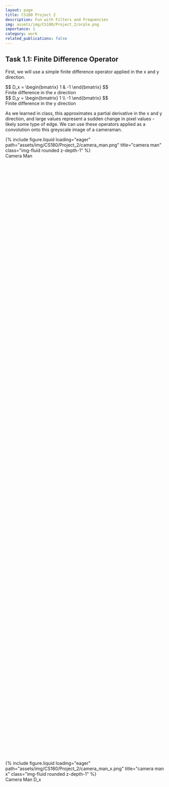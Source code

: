 ```yaml
---
layout: page
title: CS180 Project 2
description: Fun with Filters and Frequencies
img: assets/img/CS180/Project_2/orple.png
importance: 1
category: work
related_publications: false
---
```


## Task 1.1: Finite Difference Operator

First, we will use a simple finite difference operator applied in the x and y direction. 

<div class="row">
    <div class="col-sm mt-3 mt-md-0">
        $$ D_x = \begin{bmatrix} 1 & -1 \end{bmatrix} $$
        <div class="caption">
            Finite difference in the x direction
        </div>
    </div>
    <div class="col-sm mt-3 mt-md-0">
        $$ D_y = \begin{bmatrix} 1 \\ -1 \end{bmatrix} $$
        <div class="caption">
            Finite difference in the y direction
        </div>
    </div>
</div>

As we learned in class, this approximates a partial derivative in the x and y direction, and large values represent a sudden change in pixel values - likely some type of edge. We can use these operators applied as a convolution onto this greyscale image of a cameraman.

<div class="row align-items-end">
    <div class="col-sm mt-3 mt-md-0" style="height: 50%;">
        {% include figure.liquid loading="eager" path="assets/img/CS180/Project_2/camera_man.png" title="camera man" class="img-fluid rounded z-depth-1" %}
        <div class="caption">
            Camera Man
        </div>
    </div>
    <div class="col-sm mt-3 mt-md-0" style="height: 50%;">
        {% include figure.liquid loading="eager" path="assets/img/CS180/Project_2/camera_man_x.png" title="camera man x" class="img-fluid rounded z-depth-1" %}
        <div class="caption">
            Camera Man D_x
        </div>
    </div>
    <div class="col-sm mt-3 mt-md-0" style="height: 50%;">
        {% include figure.liquid loading="eager" path="assets/img/CS180/Project_2/camera_man_y.png" title="monastery" class="img-fluid rounded z-depth-1" %}
        <div class="caption">
            Camera Man D_y
        </div>
    </div>
</div>

We can improve upon this by combining the derivatives in the x and y directions using a simple L2 formula, providing a better view of the edges of the images. After that, we can easily binarize it by trying out a range of thresholds. Noise that is below this threshold will be eliminated, while values at or above the threshold will be set to 1 to show that we've found an edge.

<div class="row align-items-end">
    <div class="col-sm mt-3 mt-md-0">
        {% include figure.liquid loading="eager" path="assets/img/CS180/Project_2/camera_man_edges.png" title="camera man edges" class="img-fluid rounded z-depth-1" %}
        <div class="caption">
            Gradient Magnitude of Camera Man
        </div>
    </div>
    <div class="col-sm mt-3 mt-md-0">
        {% include figure.liquid loading="eager" path="assets/img/CS180/Project_2/camera_man_0.1.png" title="camera man edges 0.1" class="img-fluid rounded z-depth-1" %}
        <div class="caption">
            Binarized Gradient Magnitude (threshold=0.1)
        </div>
    </div>
    <div class="col-sm mt-3 mt-md-0">
        {% include figure.liquid loading="eager" path="assets/img/CS180/Project_2/camera_man_0.15.png" title="camera man edges 0.15" class="img-fluid rounded z-depth-1" %}
        <div class="caption">
            Binarized Gradient Magnitude (threshold=0.15)
        </div>
    </div>
    <div class="col-sm mt-3 mt-md-0">
        {% include figure.liquid loading="eager" path="assets/img/CS180/Project_2/camera_man_0.2.png" title="camera man edges 0.2" class="img-fluid rounded z-depth-1" %}
        <div class="caption">
            Binarized Gradient Magnitude (threshold=0.2)
        </div>
    </div>
</div>

As one can see here, a lower threshold is ineffective at removing noise (such as the grass at the bottom half of the image) while the higher thresholds contained more junk data. Threshold=0.15 strikes a decent balance, keeping important edges and details in the background (such as the tower) while keeping just a bit of grass at the bottom of the image. It's also interesting to note that edges in the background, which appear more gray, tended to have smaller magnitudes simply because the color values aren't as strong as the foreground - showing a fundamental flaw in our operator with its lack of normalization.

## Task 1.2: Derivative of Gaussian Filter

Even with a decent threshold though, we can see that there is a lot of noise with our difference operator. By first applying a smoothing operator, we can remove much of the noise. Here, we'll create a Gaussian filter to essentially blur the image and repeat the process above, yielding the following image and the corresponding magnitude:

<div class="row align-items-end">
    <div class="col-sm mt-3 mt-md-0" style="height: 50%;">
        {% include figure.liquid loading="eager" path="assets/img/CS180/Project_2/camera_man_blur.png" title="camera man blur" class="img-fluid rounded z-depth-1" %}
        <div class="caption">
            Camera Man after Gaussian Filter (ksize=5, sigma=1)
        </div>
    </div>
    <div class="col-sm mt-3 mt-md-0" style="height: 50%;">
        {% include figure.liquid loading="eager" path="assets/img/CS180/Project_2/camera_man_blur_x.png" title="camera man blur magnitude" class="img-fluid rounded z-depth-1" %}
        <div class="caption">
            Camera Man Blurred, X_derivative
        </div>
    </div>
    <div class="col-sm mt-3 mt-md-0" style="height: 50%;">
        {% include figure.liquid loading="eager" path="assets/img/CS180/Project_2/camera_man_blur_y.png" title="camera man blur magnitude" class="img-fluid rounded z-depth-1" %}
        <div class="caption">
            Camera Man Blurred, Y_derivative
        </div>
    </div>
    <div class="col-sm mt-3 mt-md-0" style="height: 50%;">
        {% include figure.liquid loading="eager" path="assets/img/CS180/Project_2/camera_man_blur_magnitude.png" title="camera man blur magnitude" class="img-fluid rounded z-depth-1" %}
        <div class="caption">
            Camera Man Blurred Magnitude (l2)
        </div>
    </div>
</div>

As with before we can binarize this and use a range of thresholds to see which works the best.

<div class="row align-items-end">
    <div class="col-sm mt-3 mt-md-0">
        {% include figure.liquid loading="eager" path="assets/img/CS180/Project_2/camera_man_blur_0.04.png" title="camera man edges" class="img-fluid rounded z-depth-1" %}
        <div class="caption">
            Threshold=0.04
        </div>
    </div>
    <div class="col-sm mt-3 mt-md-0">
        {% include figure.liquid loading="eager" path="assets/img/CS180/Project_2/camera_man_blur_0.08.png" title="camera man edges 0.1" class="img-fluid rounded z-depth-1" %}
        <div class="caption">
            Threshold=0.08
        </div>
    </div>
    <div class="col-sm mt-3 mt-md-0">
        {% include figure.liquid loading="eager" path="assets/img/CS180/Project_2/camera_man_blur_0.12.png" title="camera man edges 0.15" class="img-fluid rounded z-depth-1" %}
        <div class="caption">
            Threshold=0.12
        </div>
    </div>
    <div class="col-sm mt-3 mt-md-0">
        {% include figure.liquid loading="eager" path="assets/img/CS180/Project_2/camera_man_blur_0.16.png" title="camera man edges 0.2" class="img-fluid rounded z-depth-1" %}
        <div class="caption">
            Threshold=0.16
        </div>
    </div>
</div>

<h3 class="text-center text-decoration-underline my-4">Combining Convolutions</h3>

As we can see here, a threshold of 0.12 pretty much removed all noise from the image and was able to preserve many of the edges within the image. The difference between this edge image from our attempt previously is that it's much smoother - rather than "blocky" straight lines and lots of little dots caused by noise we have continuous looking lines that much better match the contours of the cameraman's body. The smoothing filter essentially smoothed out the detected edges and gave us a much better result than before. 

In order to make this operation even faster, we can actually combine the 2 separate convolutions - blurring and then the difference operators - into one before applying it to the image.

<div class="row align-items-end">
    <div class="col-sm mt-3 mt-md-0">
        {% include figure.liquid loading="eager" path="assets/img/CS180/Project_2/gaussian.png" title="camera man edges 0.15" class="img-fluid rounded z-depth-1" %}
        <div class="caption">
            Gaussian
        </div>
    </div>
    <div class="col-sm mt-3 mt-md-0">
        {% include figure.liquid loading="eager" path="assets/img/CS180/Project_2/gaussian_x.png" title="camera man edges 0.2" class="img-fluid rounded z-depth-1" %}
        <div class="caption">
            Gaussian + Derivative_x
        </div>
    </div>
    <div class="col-sm mt-3 mt-md-0">
        {% include figure.liquid loading="eager" path="assets/img/CS180/Project_2/gaussian_y.png" title="camera man edges 0.2" class="img-fluid rounded z-depth-1" %}
        <div class="caption">
            Gaussian + Derivative_y
        </div>
    </div>
</div>

<h3 class="text-center text-decoration-underline my-4">Comparison of Combined vs Seperate Convolutions</h3>

The resulting partial derivative of Gaussians (DoG) were the same, and putting it through our L2 operator and using the same threshold ended up with the exact same result - except that combining the convolutions together made the operation way faster!

<div class="row align-items-end">
    <div class="col-sm mt-3 mt-md-0">
        {% include figure.liquid loading="eager" path="assets/img/CS180/Project_2/camera_man_combined_Dx.png" title="camera man edges 0.15" class="img-fluid rounded z-depth-1" %}
        <div class="caption">
            D_x after Gaussian, Combined convolution
        </div>
    </div>
    <div class="col-sm mt-3 mt-md-0">
        {% include figure.liquid loading="eager" path="assets/img/CS180/Project_2/camera_man_combined_Dy.png" title="camera man edges 0.2" class="img-fluid rounded z-depth-1" %}
        <div class="caption">
            D_y after Gaussian, Combined convolution
        </div>
    </div>
</div>

<div class="row align-items-end">
    <div class="col-sm mt-3 mt-md-0">
        {% include figure.liquid loading="eager" path="assets/img/CS180/Project_2/camera_man_blur_0.12.png" title="camera man edges 0.15" class="img-fluid rounded z-depth-1" %}
        <div class="caption">
            Separate convolutions
        </div>
    </div>
    <div class="col-sm mt-3 mt-md-0">
        {% include figure.liquid loading="eager" path="assets/img/CS180/Project_2/camera_man_combined_0.12.png" title="camera man edges 0.2" class="img-fluid rounded z-depth-1" %}
        <div class="caption">
            Combined convolution
        </div>
    </div>
</div>

## Task 2.1: Image "Sharpening"

After blurring images, we can try to "unblur" them by "sharpening" them, essentially making the high frequency data (mostly the edges) appear stronger within an image. To do this, we want to essentially do the opposite of the blur filter:

1. Blur the image with a gaussian filter.
2. Take the original image and subtract it by the blurred image. This leaves the high frequency details
3. Multiply these high frequencies by a muliplier alpha. Add it back to the original image to get our sharpened image.

As with before, we can actually combine these operations into one. To "invert" our low-pass filter (Gaussian filter), we can use a impulse unit filter (matrix the same size as the gaussian filter with 0s everywhere except the center) and subtract it by the low-pass filter. This essentially gives us a high-pass filter. We then arrive at a simple formula:

$$ (1 + a) * inverse\_low\_filter + low\_pass\_filter $$

That will provide us a single convolution that sharpens an image. The result and its intermediary results are shown below.

<h3 class="text-center text-decoration-underline my-4">Sharpening the Taj</h3>

<div class="row align-items-end">
    <div class="col-sm mt-3 mt-md-0">
        {% include figure.liquid loading="eager" path="assets/img/CS180/Project_2/taj.png" title="camera man edges 0.15" class="img-fluid rounded z-depth-1" %}
        <div class="caption">
            Taj
        </div>
    </div>
    <div class="col-sm mt-3 mt-md-0">
        {% include figure.liquid loading="eager" path="assets/img/CS180/Project_2/taj_blur.png" title="camera man edges 0.2" class="img-fluid rounded z-depth-1" %}
        <div class="caption">
            Taj Blurred (ksize=2, sigma=1)
        </div>
    </div>
    <div class="col-sm mt-3 mt-md-0">
        {% include figure.liquid loading="eager" path="assets/img/CS180/Project_2/taj_high_frequency.png" title="camera man edges 0.2" class="img-fluid rounded z-depth-1" %}
        <div class="caption">
            Taj High frequencies
        </div>
    </div>
    <div class="col-sm mt-3 mt-md-0">
        {% include figure.liquid loading="eager" path="assets/img/CS180/Project_2/taj_sharpened.png" title="camera man edges 0.2" class="img-fluid rounded z-depth-1" %}
        <div class="caption">
            Sharpened Taj (alpha=2)
        </div>
    </div>
</div>

<h3 class="text-center text-decoration-underline my-4">Blurry Cat</h3>

Let's try this out on another blurry image with varying alpha - say this blurry picture of a cat.

<div class="row align-items-end">
    <div class="col-sm mt-3 mt-md-0">
        {% include figure.liquid loading="eager" path="assets/img/CS180/Project_2/blurry_cat.png" title="camera man edges 0.2" class="img-fluid rounded z-depth-1" %}
        <div class="caption">
            Blurry Cat
        </div>
    </div>
    <div class="col-sm mt-3 mt-md-0">
        {% include figure.liquid loading="eager" path="assets/img/CS180/Project_2/blurry_cat_10.png" title="camera man edges 0.15" class="img-fluid rounded z-depth-1" %}
        <div class="caption">
            Blurry Cat Sharpened (a=10)
        </div>
    </div>
    <div class="col-sm mt-3 mt-md-0">
        {% include figure.liquid loading="eager" path="assets/img/CS180/Project_2/blurry_cat_15.png" title="camera man edges 0.2" class="img-fluid rounded z-depth-1" %}
        <div class="caption">
            Blurry Cat Sharpened (a=15)
        </div>
    </div>
    <div class="col-sm mt-3 mt-md-0">
        {% include figure.liquid loading="eager" path="assets/img/CS180/Project_2/blurry_cat_20.png" title="camera man edges 0.2" class="img-fluid rounded z-depth-1" %}
        <div class="caption">
            Blurry Cat Sharpened (a=20)
        </div>
    </div>
</div>

As we can see, the sharpening does appear to make the image less blurry, and as we increase the alpha, the edges get more pronounced. At a certain point though, a higher alpha just makes the edges way too strong - such as in the case of a=20 the lights in the background start looking quite unnatural.

But what happens if we try to take a decent picture, blur, and then sharpen it again? Let's try that on a picture of the Campanile.

<h3 class="text-center text-decoration-underline my-4">Blur, Then Sharpen, The Campanile</h3>

<div class="row align-items-end">
    <div class="col-sm mt-3 mt-md-0">
        {% include figure.liquid loading="eager" path="assets/img/CS180/Project_2/campanile.png" title="camera man edges 0.2" class="img-fluid rounded z-depth-1" %}
        <div class="caption">
            Campanile
        </div>
    </div>
    <div class="col-sm mt-3 mt-md-0">
        {% include figure.liquid loading="eager" path="assets/img/CS180/Project_2/campanile_blur.png" title="camera man edges 0.15" class="img-fluid rounded z-depth-1" %}
        <div class="caption">
            Campanile blurred (sigma=3)
        </div>
    </div>
    <div class="col-sm mt-3 mt-md-0">
        {% include figure.liquid loading="eager" path="assets/img/CS180/Project_2/campanile_sharpened.png" title="camera man edges 0.2" class="img-fluid rounded z-depth-1" %}
        <div class="caption">
            Campanile sharpened (alpha=5)
        </div>
    </div>
</div>

As we can see here, the sharpened image unfortunately doesn't look exactly like the original image. Although the edges are sharpened and more discernable than the blurred image, there are elements of the image that sharpening simply can't recover after being blurred.

## Task 2.2: Hybrid Images

Using the SIGGRAPH 2006 paper by Oliva, Torralba, and Schyns, we can use what we've done above to create Hybrid Images! The idea is simple - the human eye works such that at close distances we mostly notice the high frequency details, while far away we notice low frequencies more. Therefore, by taking 2 images and combining the high frequencies of one and the low frequencies of another, we can create hybrid images that look different when seen close vs far away.

We'll first use the class example - Derek and his cat Nutmeg. We'll take the low frequencies of Derek and the high frequencies of Nutmeg, align the images, and combine them to create CatMan.

<h3 class="text-center text-decoration-underline my-4">Cat Man Hybrid</h3>

<div class="row align-items-end">
    <div class="col-sm mt-3 mt-md-0">
        {% include figure.liquid loading="eager" path="assets/img/CS180/Project_2/DerekPicture.png" title="camera man edges 0.2" class="img-fluid rounded z-depth-1" %}
        <div class="caption">
            Derek
        </div>
    </div>
    <div class="col-sm mt-3 mt-md-0">
        {% include figure.liquid loading="eager" path="assets/img/CS180/Project_2/nutmeg.png" title="camera man edges 0.15" class="img-fluid rounded z-depth-1" %}
        <div class="caption">
            Nutmeg
        </div>
    </div>
    <div class="col-sm mt-3 mt-md-0">
        {% include figure.liquid loading="eager" path="assets/img/CS180/Project_2/derek_low.png" title="camera man edges 0.2" class="img-fluid rounded z-depth-1" %}
        <div class="caption">
            Derek (low frequencies only)
        </div>
    </div>
    <div class="col-sm mt-3 mt-md-0">
        {% include figure.liquid loading="eager" path="assets/img/CS180/Project_2/nutmeg_high.png" title="camera man edges 0.2" class="img-fluid rounded z-depth-1" %}
        <div class="caption">
            Nutmeg (high frequencies only)
        </div>
    </div>
    <div class="col-sm mt-3 mt-md-0">
        {% include figure.liquid loading="eager" path="assets/img/CS180/Project_2/cat_man.png" title="camera man edges 0.2" class="img-fluid rounded z-depth-1" %}
        <div class="caption">
            Cat Man (Hybrid)
        </div>
    </div>
</div>

If you look closely, cat man appears to be a cat (albeit with faint traces of a man in the background). Zoom out or walk away from the screen though and the cat fades away to reveal Derek.

Let's try some other examples.

<h3 class="text-center text-decoration-underline my-4">Hybrid #1: Campanile/Hoover Tower Hybrid</h3>

<div class="row align-items-end">
    <div class="col-sm mt-3 mt-md-0">
        {% include figure.liquid loading="eager" path="assets/img/CS180/Project_2/campanile.png" title="camera man edges 0.2" class="img-fluid rounded z-depth-1" %}
        <div class="caption">
            Campanile
        </div>
    </div>
    <div class="col-sm mt-3 mt-md-0">
        {% include figure.liquid loading="eager" path="assets/img/CS180/Project_2/stanford.png" title="camera man edges 0.2" class="img-fluid rounded z-depth-1" %}
        <div class="caption">
            Hoover Tower
        </div>
    </div>
</div>

<div class="row align-items-end">
    <div class="col-sm mt-3 mt-md-0">
        {% include figure.liquid loading="eager" path="assets/img/CS180/Project_2/campanile_hybrid.png" title="camera man edges 0.2" class="img-fluid rounded z-depth-1" %}
        <div class="caption">
            Hybrid Tower
        </div>
    </div>
</div>

Legend has it that Stanford asked Berkeley for the campanile's height when creating their clock tower, only for Berkeley to lie and give them the wrong measurements so that they create a shorter tower than ours. Inspired by that, here's a hybrid of two of their most prominent towers. Funnily enough - from this angle it does appear that Stanford's Hover Tower is shorter.


<h3 class="text-center text-decoration-underline my-4">Hybrid #2: The PTSD of CS162 (Failed)</h3>

<div class="row align-items-end">
    <div class="col-sm mt-3 mt-md-0">
        {% include figure.liquid loading="eager" path="assets/img/CS180/Project_2/ptsd.png" title="camera man edges 0.2" class="img-fluid rounded z-depth-1" %}
        <div class="caption">
            PTSD
        </div>
    </div>
    <div class="col-sm mt-3 mt-md-0">
        {% include figure.liquid loading="eager" path="assets/img/CS180/Project_2/tyler.png" title="camera man edges 0.2" class="img-fluid rounded z-depth-1" %}
        <div class="caption">
            Tyler Post 162
        </div>
    </div>
</div>

<div class="row align-items-end">
    <div class="col-sm mt-3 mt-md-0">
        {% include figure.liquid loading="eager" path="assets/img/CS180/Project_2/ptsd_tyler.png" title="camera man edges 0.2" class="img-fluid rounded z-depth-1" %}
        <div class="caption">
            PTSD Tyler (failed)
        </div>
    </div>
</div>

Here we have a hybrid image that didn't work as well. In this picture, I wanted to merge Tyler, my 162 teammate, with the classic art of a soldier experiencing PTSD, to show the visual similarities between a person who endured 162 and a soldier of war. Unfortunately, no matter how far away you look the black pits of the PTSD soldier's eyes are pretty hard to ignore, overshadowing the lifelessness of Tyler's eyes. This shows that color is also an important aspect with the hybrid images - solid blocks of pure black (such as in the PTSD soldier's eyes here) aren't as affected by the filters, and are prone to sticking out. There's also the issue that the PTSD soldier's art was in general a darker hue than Tyler's picture due to lighting. Perhaps normalization between the two images could've helped with this... or maybe that's just a fundamental difference between the difficulty of going to war vs taking CS162. 

<h3 class="text-center text-decoration-underline my-4">Hybrid #3: Hybrid Hank</h3>

<div class="row align-items-end">
    <div class="col-sm mt-3 mt-md-0">
        {% include figure.liquid loading="eager" path="assets/img/CS180/Project_2/hank_happy.png" title="camera man edges 0.2" class="img-fluid rounded z-depth-1" %}
        <div class="caption">
            Happy Hank
        </div>
    </div>
    <div class="col-sm mt-3 mt-md-0">
        {% include figure.liquid loading="eager" path="assets/img/CS180/Project_2/hank_angry.png" title="camera man edges 0.2" class="img-fluid rounded z-depth-1" %}
        <div class="caption">
            Angry Hank
        </div>
    </div>
</div>

<div class="row align-items-end">
    <div class="col-sm mt-3 mt-md-0">
        {% include figure.liquid loading="eager" path="assets/img/CS180/Project_2/hank_hybrid.png" title="camera man edges 0.2" class="img-fluid rounded z-depth-1" %}
        <div class="caption">
            Hybrid Hank
        </div>
    </div>
</div>

Here we have my favorite: a merge showing a change of expression for Hank, from the hit show Breaking Bad. Far away, Hank looks relaxed and happy. Upon closer inspection however, he reveals himself to be deeply suspicious and angry about something. The  in the expressions made this a popular meme format online, and it was very fun making it into a hybrid image. 

We can also use FFT to see what were the effects of applying a low and high pass filter to these images, so that we can better understand how it created this hybrid image

<h3 class="text-center text-decoration-underline my-4">Hybrid Hank FFT Analaysis</h3>

<div class="row align-items-end">
    <div class="col-sm mt-3 mt-md-0">
        {% include figure.liquid loading="eager" path="assets/img/CS180/Project_2/fft_hank_happy.png" title="camera man edges 0.2" class="img-fluid rounded z-depth-1" %}
        <div class="caption">
            Happy Hank FFT
        </div>
    </div>
    <div class="col-sm mt-3 mt-md-0">
        {% include figure.liquid loading="eager" path="assets/img/CS180/Project_2/fft_hank_angry.png" title="camera man edges 0.2" class="img-fluid rounded z-depth-1" %}
        <div class="caption">
            Angry Hank FFT
        </div>
    </div>
    <div class="col-sm mt-3 mt-md-0">
        {% include figure.liquid loading="eager" path="assets/img/CS180/Project_2/fft_hank_happy_low.png" title="camera man edges 0.2" class="img-fluid rounded z-depth-1" %}
        <div class="caption">
            Happy Hank Low FFT
        </div>
    </div>
    <div class="col-sm mt-3 mt-md-0">
        {% include figure.liquid loading="eager" path="assets/img/CS180/Project_2/fft_hank_angry_high.png" title="camera man edges 0.2" class="img-fluid rounded z-depth-1" %}
        <div class="caption">
            Angry Hank High FFT
        </div>
    </div>
    <div class="col-sm mt-3 mt-md-0">
        {% include figure.liquid loading="eager" path="assets/img/CS180/Project_2/fft_hank_hybrid.png" title="camera man edges 0.2" class="img-fluid rounded z-depth-1" %}
        <div class="caption">
            Hybrid Hank FFT
        </div>
    </div>
</div>

This image was probably successful due to the greyscale nature of the image and the highly compatible nature of the two images - they are literally aligned already and have the same overall structure.

## Task 2.3: Gaussian and Laplacian Stacks

What if we applied the gaussian filter to a image multiple times? Then we get a Gaussian stack, and by subtracting between successive levels of a gaussian stack we get the Laplacian stack instead. Here's an example with the Orple.

<div class="row align-items-end">
    <div class="col-sm mt-3 mt-md-0">
        {% include figure.liquid loading="eager" path="assets/img/CS180/Project_2/orple_stack.png" title="camera man edges 0.2" class="img-fluid rounded z-depth-1" %}
        <div class="caption">
            Orple Gaussian + Laplacian Stack
        </div>
    </div>
</div>

The interesting thing here is that by taking the blurriest image in the Gaussian stack and adding it to all the images from the Laplacian Stack, we can get back our original image. This is because each image in the laplacian stack stores the lost information between each successive application of the Gaussian filter. 

## Task 2.4: Multiresolution Blending

With the Laplacian and Gaussian stacks, we can now do multiresolution blending, (nearly) seamlessly combining two images. To do so, we follow this algorithm:

1. Create a Gaussian and Laplacian Stack from the two images you'd like to merge
2. Create a mask, with 1s on one half and 0s on the other. The dimensions of the two images and mask must be the same.
3. Create a Gaussian stack from the mask. Let N be the number of levels in all three of these stacks.
4. Multiply Image1_Gaussian[N-1] with Mask_Gaussian[N-1], and Image2_Gaussian[N-1] with (1 - Mask_Gaussian[N-1]).
5. For levels 0 - N-2, multiply Image1's laplacian with the corresponding mask, and Image2's laplacian with the corresponding (1-mask). 
6. Add all the resulting images from 4-5 together.

As stated before, the blurriest image + the Laplacian stack perfectly recreates the original image. The mask acts as a weight to determine how much a particular pixel on the resultant image should be affected by either image. By applying a Gaussian filter onto the mask, we essentially blur it, and when we apply the different blurred masks to the Laplacian stacks of each image, we get a much more seamless blend of the two images, while still perfectly preserving the details of either image.

<h3 class="text-center text-decoration-underline my-4">Orple Blending Process</h3>

<div class="row align-items-end">
    <div class="col-sm mt-3 mt-md-0">
        {% include figure.liquid loading="eager" path="assets/img/CS180/Project_2/stack_apple.png" title="camera man edges 0.2" class="img-fluid rounded z-depth-1" %}
        <div class="caption">
            Laplacian and Gaussian Stack of Apple
        </div>
    </div>
</div>

<div class="row align-items-end">
    <div class="col-sm mt-3 mt-md-0">
        {% include figure.liquid loading="eager" path="assets/img/CS180/Project_2/stack_orange.png" title="camera man edges 0.2" class="img-fluid rounded z-depth-1" %}
        <div class="caption">
            Laplacian and Gaussian Stack of Orange
        </div>
    </div>
</div>

<div class="row align-items-end">
    <div class="col-sm mt-3 mt-md-0">
        {% include figure.liquid loading="eager" path="assets/img/CS180/Project_2/stack_mask.png" title="camera man edges 0.2" class="img-fluid rounded z-depth-1" %}
        <div class="caption">
            Laplacian and Gaussian Stack of Mask (Laplacian is not used)
        </div>
    </div>
</div>

<div class="row align-items-end">
    <div class="col-sm mt-3 mt-md-0">
        {% include figure.liquid loading="eager" path="assets/img/CS180/Project_2/orple.png" title="camera man edges 0.2" class="img-fluid rounded z-depth-1" %}
        <div class="caption">
            Result: Orple
        </div>
    </div>
</div>

<h3 class="text-center text-decoration-underline my-4">Blending Example 2: Cat Loaf</h3>

Next, I tried to use this technology to figure out why cats sitting with their paws tucked in are referred to as "loafing"

<div class="row align-items-end">
    <div class="col-sm mt-3 mt-md-0">
        {% include figure.liquid loading="eager" path="assets/img/CS180/Project_2/cat.png" title="camera man edges 0.2" class="img-fluid rounded z-depth-1" %}
        <div class="caption">
            Cat
        </div>
    </div>
    <div class="col-sm mt-3 mt-md-0">
        {% include figure.liquid loading="eager" path="assets/img/CS180/Project_2/baguette.png" title="camera man edges 0.2" class="img-fluid rounded z-depth-1" %}
        <div class="caption">
            Bread Loaf (Baguette)
        </div>
    </div>
    <div class="col-sm mt-3 mt-md-0">
        {% include figure.liquid loading="eager" path="assets/img/CS180/Project_2/loaf_of_cat.png" title="camera man edges 0.2" class="img-fluid rounded z-depth-1" %}
        <div class="caption">
            Loaf of Cat
        </div>
    </div>
</div>

<h3 class="text-center text-decoration-underline my-4">Blending Example 3: Hybrid Kong</h3>

For our last example, let's try cropping out a face and putting it on something else - here I've chosen Diddy and Donkey Kong's portraits from Super Smash Bros.

<div class="row align-items-end">
    <div class="col-sm mt-3 mt-md-0">
        {% include figure.liquid loading="eager" path="assets/img/CS180/Project_2/multi_donkey.png" title="camera man edges 0.2" class="img-fluid rounded z-depth-1" %}
        <div class="caption">
            Donkey Kong
        </div>
    </div>
    <div class="col-sm mt-3 mt-md-0">
        {% include figure.liquid loading="eager" path="assets/img/CS180/Project_2/multi_diddy.png" title="camera man edges 0.2" class="img-fluid rounded z-depth-1" %}
        <div class="caption">
            Diddy Kong
        </div>
    </div>
    <div class="col-sm mt-3 mt-md-0">
        {% include figure.liquid loading="eager" path="assets/img/CS180/Project_2/multi_donkey_mask.png" title="camera man edges 0.2" class="img-fluid rounded z-depth-1" %}
        <div class="caption">
            Mask
        </div>
    </div>
    <div class="col-sm mt-3 mt-md-0">
        {% include figure.liquid loading="eager" path="assets/img/CS180/Project_2/multi_donkey_hybrid.png" title="camera man edges 0.2" class="img-fluid rounded z-depth-1" %}
        <div class="caption">
            Hybrid Kong
        </div>
    </div>
</div>
